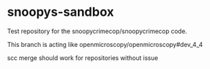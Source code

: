 snoopys-sandbox
===============

Test repository for the snoopycrimecop/snoopycrimecop code.

This branch is acting like openmicroscopy/openmicroscopy#dev_4_4

scc merge should work for repositories without issue